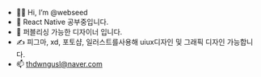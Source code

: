 - 🙋‍♀️ Hi, I’m @webseed
- 📖 React Native 공부중입니다.
- 🌱 퍼블리싱 가능한 디자이너 입니다.
- ✍ 피그마, xd, 포토샵, 일러스트를사용해 uiux디자인 및 그래픽 디자인 가능합니다.
- 📫 [thdwngusl@naver.com](mailto:thdwngusl@naver.com)

